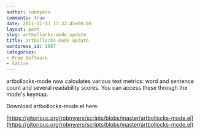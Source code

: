 ```yaml
---
author: robmyers
comments: true
date: 2011-11-13 17:32:45+00:00
layout: post
slug: artbollocks-mode_update
title: artbollocks-mode update
wordpress_id: 1967
categories:
- Free Software
- Satire
---
```


artbollocks-mode now calculates various text metrics: word and sentence count and several readability scores. You can access these through the mode's keymap.  
  
Download artbollocks-mode.el here:  
  
[https://gitorious.org/robmyers/scripts/blobs/master/artbollocks-mode.el](https://gitorious.org/robmyers/scripts/blobs/master/artbollocks-mode.el)  
  


